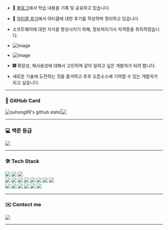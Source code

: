 
- 🌱 [블로그](https://ungumungum.tistory.com/)에서 학습 내용을 기록 및 공유하고 있습니다.
- 🌱 [아티클 후기](https://articlemoa.tistory.com/)에서 아티클에 대한 후기를 작성하며 정리하고 있습니다.

- 소프트웨어에 대한 지식을 향상시키기 위해, 정보처리기사 자격증을 취득하였습니다.
- ![image](https://github.com/user-attachments/assets/337576ed-33a6-4dcb-9057-000d4ec49a09)

- ![image](https://github.com/user-attachments/assets/fd8130fc-2a31-4dc4-985a-55a18fc27b29)

- 🎆  확장성, 재사용성에 대해서 고민하며 같이 일하고 싶은 개발자가 되려 합니다.
- 새로운 기술에 도전하는 것을 즐겨하고 추후 오픈소스에 기여할 수 있는 개발자가 되고 싶습니다.
<hr/>
<h3>📔 GitHub Card</h3>
<img align="center" src="https://github-readme-stats.vercel.app/api?username=suhong99&show_icons=true&include_all_commits=true&theme=buefy&hide_border=true" alt="suhong99's github stats" />|<img align="center" src="https://github-readme-stats.vercel.app/api/top-langs/?username=suhong99&layout=compact&theme=buefy&hide_border=true" /> 
     
<hr/>

 <h3>	💻 백준 등급</h3>
      <img src="http://mazassumnida.wtf/api/v2/generate_badge?boj=topic828" />
<hr/>


<h3>🛠 Tech Stack </h3>

<div>     
<img src="https://img.shields.io/badge/html5-E34F26?style=for-the-badge&logo=html5&logoColor=white">
<img src="https://img.shields.io/badge/css-1572B6?style=for-the-badge&logo=css3&logoColor=white">
<img src="https://img.shields.io/badge/typescript-3178C6?style=for-the-badge&logo=typescript&logoColor=black">    
<br/>
<img src="https://img.shields.io/badge/react-61DAFB?style=for-the-badge&logo=react&logoColor=black">
<img src="https://img.shields.io/badge/redux-764ABC?style=for-the-badge&logo=redux&logoColor=white">
<img src="https://img.shields.io/badge/reactquery-FF4154?style=for-the-badge&logo=reactquery&logoColor=white">
<img src="https://img.shields.io/badge/Redux Toolkit-764ABC?style=for-the-badge&logo=Redux&logoColor=white"/>
<img src="https://img.shields.io/badge/axios-F36633?style=for-the-badge&logo=axios&logoColor=white"> 
<img src="https://img.shields.io/badge/reactrouter-CA4245?style=for-the-badge&logo=reactrouter&logoColor=white">
<img src="https://img.shields.io/badge/dotenv-ECD53F?style=for-the-badge&logo=dotenv&logoColor=white">
<img src="https://img.shields.io/badge/styledcomponents-DB7093?style=for-the-badge&logo=styledcomponents&logoColor=white">   
<br/>
<img src="https://img.shields.io/badge/vercel-FD5750?style=for-the-badge&logo=vercel&logoColor=white">
<img src="https://img.shields.io/badge/yarn-FFB3C7?style=for-the-badge&logo=yarn&logoColor=white">
<img src="https://img.shields.io/badge/vite-646CFF?style=for-the-badge&logo=vite&logoColor=black">
<img src="https://img.shields.io/badge/nginx-009639?style=for-the-badge&logo=nginx&logoColor=black">
<img src="https://img.shields.io/badge/Docker-2496ED?style=for-the-badge&logo=Docker&logoColor=white">
<img src="https://img.shields.io/badge/githubactions-2088FF?style=for-the-badge&logo=githubactions&logoColor=white">

</div>
<hr/>

<h3>✉️ Contect me </h3>
<div>
 <img src = https://img.shields.io/badge/Gmail-d14836?style=flat-square&logo=Gmail&logoColor=white&link=mailto:bt01063767006@gmail.com (mailto:bt01063767006@gmail.com)/>
</div>

<hr/>





